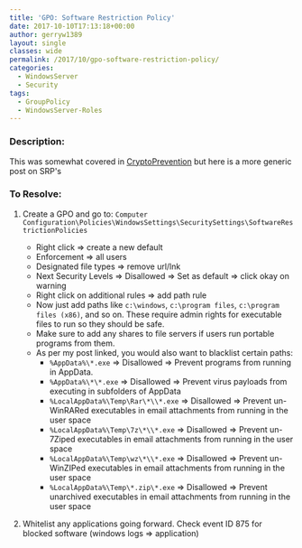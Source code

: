 ```yaml
---
title: 'GPO: Software Restriction Policy'
date: 2017-10-10T17:13:18+00:00
author: gerryw1389
layout: single
classes: wide
permalink: /2017/10/gpo-software-restriction-policy/
categories:
  - WindowsServer
  - Security
tags:
  - GroupPolicy
  - WindowsServer-Roles
---
```

<!--more-->

### Description:

This was somewhat covered in [CryptoPrevention](https://automationadmin.com/2016/05/gpo-cryptolocker-block/) but here is a more generic post on SRP's

### To Resolve:

1. Create a GPO and go to: `Computer Configuration\Policies\WindowsSettings\SecuritySettings\SoftwareRestrictionPolicies`

   - Right click => create a new default
   - Enforcement => all users
   - Designated file types => remove url/lnk
   - Next Security Levels => Disallowed => Set as default => click okay on warning
   - Right click on additional rules => add path rule
   - Now just add paths like `c:\windows`, `c:\program files`, `c:\program files (x86)`, and so on. These require admin rights for executable files to run so they should be safe.
   - Make sure to add any shares to file servers if users run portable programs from them.
   - As per my post linked, you would also want to blacklist certain paths:  
     - `%AppData%\*.exe` => Disallowed => Prevent programs from running in AppData.  
     - `%AppData%\*\*.exe` => Disallowed => Prevent virus payloads from executing in subfolders of AppData  
     - `%LocalAppData%\Temp\Rar\*\\*.exe` => Disallowed => Prevent un-WinRARed executables in email attachments from running in the user space  
     - `%LocalAppData%\Temp\7z\*\\*.exe` => Disallowed => Prevent un-7Ziped executables in email attachments from running in the user space  
     - `%LocalAppData%\Temp\wz\*\\*.exe` => Disallowed => Prevent un-WinZIPed executables in email attachments from running in the user space  
     - `%LocalAppData%\Temp\*.zip\*.exe` => Disallowed => Prevent unarchived executables in email attachments from running in the user space


2. Whitelist any applications going forward. Check event ID 875 for blocked software (windows logs => application)